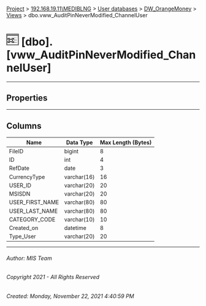 #### 

[Project](../../../../index.md) > [192.168.19.11\\MEDIBLNG](../../../index.md) > [User databases](../../index.md) > [DW_OrangeMoney](../index.md) > [Views](Views.md) > dbo.vww_AuditPinNeverModified_ChannelUser

# ![Views](../../../../Images/View32.png) [dbo].[vww_AuditPinNeverModified_ChannelUser]

---

## <a name="#properties"></a>Properties



---

## <a name="#columns"></a>Columns

| Name | Data Type | Max Length (Bytes) |
|---|---|---|
| FileID | bigint | 8 |
| ID | int | 4 |
| RefDate | date | 3 |
| CurrencyType | varchar(16) | 16 |
| USER_ID | varchar(20) | 20 |
| MSISDN | varchar(20) | 20 |
| USER_FIRST_NAME | varchar(80) | 80 |
| USER_LAST_NAME | varchar(80) | 80 |
| CATEGORY_CODE | varchar(10) | 10 |
| Created_on | datetime | 8 |
| Type_User | varchar(20) | 20 |


---

###### Author:  MIS Team

###### Copyright 2021 - All Rights Reserved

###### Created: Monday, November 22, 2021 4:40:59 PM

